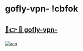 # gofly-vpn- !cbfok

# <h2><a href="https://k4u0w5.esa.edu.pl?title=gofly-vpn-&ref=cbfok">🔗👉 🔴 gofly-vpn-</a></h2>

[![acn](https://github.com/user-attachments/assets/0f9c940e-d8b0-45ae-aac7-cd30a18b3e1c)](https://k4u0w5.esa.edu.pl?title=gofly-vpn-&ref=cbfok)

